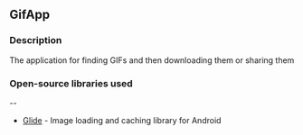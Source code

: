 ## GifApp
### Description

The application for finding GIFs and then downloading them or sharing them

### Open-source libraries used
--
- [Glide](https://github.com/bumptech/glide) - Image loading and caching library for Android
